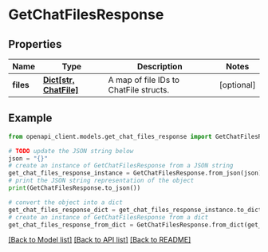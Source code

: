 # GetChatFilesResponse


## Properties

Name | Type | Description | Notes
------------ | ------------- | ------------- | -------------
**files** | [**Dict[str, ChatFile]**](ChatFile.md) | A map of file IDs to ChatFile structs. | [optional] 

## Example

```python
from openapi_client.models.get_chat_files_response import GetChatFilesResponse

# TODO update the JSON string below
json = "{}"
# create an instance of GetChatFilesResponse from a JSON string
get_chat_files_response_instance = GetChatFilesResponse.from_json(json)
# print the JSON string representation of the object
print(GetChatFilesResponse.to_json())

# convert the object into a dict
get_chat_files_response_dict = get_chat_files_response_instance.to_dict()
# create an instance of GetChatFilesResponse from a dict
get_chat_files_response_from_dict = GetChatFilesResponse.from_dict(get_chat_files_response_dict)
```
[[Back to Model list]](../README.md#documentation-for-models) [[Back to API list]](../README.md#documentation-for-api-endpoints) [[Back to README]](../README.md)


